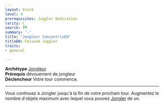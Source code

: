 ```yaml
---
layout: block
level: 4
prerequisites: Juggler Dedication
rarity: C
source: ??
summary: '-'
title: "Jongleur Concentr\xE9"
titleEN: Focused Juggler
traits:
- general

---
```


<p><span id="ctl00_MainContent_DetailedOutput"><strong>Archétype</strong> <u><a href="https://2e.aonprd.com/Archetypes.aspx?ID=36">Jongleur</a></u><br><strong>Prérequis</strong> dévouement de jongleur<br><strong>Déclencheur</strong> Votre tour commence.<br></span></p>
<hr>
<p>Vous continuez à Jongler jusqu'à la fin de votre prochain tour. Augmentez le nombre d'objets maximum avec lequel vous pouvez <a href="https://2e.aonprd.com/Feats.aspx?ID=1199">Jongler</a> de un.&nbsp;</p>